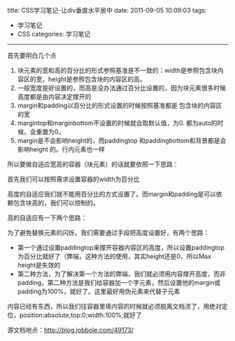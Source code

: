 title: CSS学习笔记-让div垂直水平居中
date: 2011-09-05 10:09:03
tags:
- 学习笔记
- CSS
categories: 学习笔记

---

首先要明白几个点

1. 块元素的宽和高的百分比的形式参照基准是不一致的：width是参照包含块内容区的宽，height是参照包含块的内容区的高。
2. 一般宽度是好设置的，而高是没办法通过百分比设置的，因为块元素很多时候高度都是由内容决定撑开的
3. margin和padding以百分比的形式设置的时候按照基准都是 包含块的内容区的宽
4. margintop和marginbottom不设置的时候就会取默认值，为0. 都为auto的时候，会重置为0。
5. margin是不会影响height的，而paddingtop 和paddingbottom和背景都是会影响height 的。行内元素也一样

所以要做自适应宽高的容器（块元素）的话就要依照一下思路：

首先我们可以按照需求设置容器的width为百分比

高度的自适应我们就不能用百分比的方式设置了。而margin和padding是可以依赖包含块高的，我们可以控制的。

高的自适应有一下两个思路：

为了避免替换元素的闪烁，我们需要通过手段把高度设置好，有两个思路：

* 第一个通过设置paddingtop来撑开容器内容区的高度，所以设置paddingtop为百分比就好了（弊端，这种方法的使用，其实height还是0，所以Max height是失效的
* 第二种方法，为了解决第一个方法的弊端，我们就必须用内容撑开高度，而非padding，第二种方法是我们给容器加一个字元素，然后设置他的margin或padding为100%，就好了。这里最好用伪元素来代替子元素

内容已经有东西，所以我们往容器里填内容的时候就必须脱离文档流了，用绝对定位，position:absolute;top:0;width:100%;就好了 

源文档地点：http://blog.jobbole.com/49173/